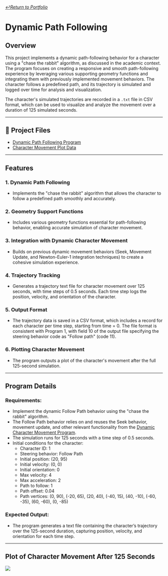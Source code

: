 ###### [↩️Return to Portfolio](https://github.com/EricDelgado993/Portfolio)
# Dynamic Path Following

## Overview
This project implements a dynamic path-following behavior for a character using a "chase the rabbit" algorithm, as discussed in the academic context. The program focuses on creating a responsive and smooth path-following experience by leveraging various supporting geometry functions and integrating them with previously implemented movement behaviors. The character follows a predefined path, and its trajectory is simulated and logged over time for analysis and visualization.

The character's simulated trajectories are recorded in a `.txt` file in CSV format, which can be used to visualize and analyze the movement over a duration of 125 simulated seconds.

---

## 📂 Project Files
  - [Dynamic Path Following Program](https://github.com/EricDelgado993/Dynamic-Path-Following/blob/main/Dynamic%20Path%20Following/Path%20Following.py)
  - [Character Movement Plot Data](https://github.com/EricDelgado993/Dynamic-Path-Following/blob/main/Dynamic%20Path%20Following/results.txt)

---

## Features

### 1. Dynamic Path Following
- Implements the "chase the rabbit" algorithm that allows the character to follow a predefined path smoothly and accurately.

### 2. Geometry Support Functions
- Includes various geometry functions essential for path-following behavior, enabling accurate simulation of character movement.

### 3. Integration with Dynamic Character Movement
- Builds on previous dynamic movement behaviors (Seek, Movement Update, and Newton-Euler-1 integration techniques) to create a cohesive simulation experience.

### 4. Trajectory Tracking
- Generates a trajectory text file for character movement over 125 seconds, with time steps of 0.5 seconds. Each time step logs the position, velocity, and orientation of the character.

### 5. Output Format
- The trajectory data is saved in a CSV format, which includes a record for each character per time step, starting from time = 0. The file format is consistent with Program 1, with field 10 of the output file specifying the steering behavior code as "Follow path" (code 11).

### 6. Plotting Character Movement
- The program outputs a plot of the character's movement after the full 125-second simulation.

---

## Program Details

### Requirements:
- Implement the dynamic Follow Path behavior using the "chase the rabbit" algorithm.
- The Follow Path behavior relies on and reuses the Seek behavior, movement update, and other relevant functionality from the [Dynamic Character Movement Program](https://github.com/EricDelgado993/Dynamic-Movement).
- The simulation runs for 125 seconds with a time step of 0.5 seconds.
- Initial conditions for the character:
  - Character ID: 1
  - Steering behavior: Follow Path
  - Initial position: (20, 95)
  - Initial velocity: (0, 0)
  - Initial orientation: 0
  - Max velocity: 4
  - Max acceleration: 2
  - Path to follow: 1
  - Path offset: 0.04
  - Path vertices: (0, 90), (-20, 65), (20, 40), (-40, 15), (40, -10), (-60, -35), (60, -60), (0, -85)

### Expected Output:
- The program generates a text file containing the character’s trajectory over the 125-second duration, capturing position, velocity, and orientation for each time step.

---

## Plot of Character Movement After 125 Seconds
![](https://github.com/user-attachments/assets/e5228114-3cd4-4352-b199-48cd50673724)
